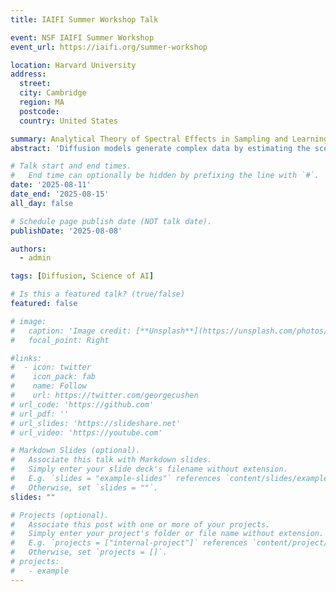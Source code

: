 ```yaml
---
title: IAIFI Summer Workshop Talk

event: NSF IAIFI Summer Workshop
event_url: https://iaifi.org/summer-workshop

location: Harvard University
address:
  street: 
  city: Cambridge
  region: MA
  postcode: 
  country: United States

summary: Analytical Theory of Spectral Effects in Sampling and Learning of Diffusion Model
abstract: 'Diffusion models generate complex data by estimating the score—the gradient of the log-density—across varying noise scales, but the relationship between the learned neural score and the true data score has remained unclear. For moderate-to-high noise levels, the learned score is dominated by its linear (Gaussian) component, enabling a closed-form integration of the probability-flow ODE. This analytical solution predicts key sampling phenomena including the early specification of coarse structures (e.g., scene layouts), the low dimensionality of sampling trajectories, and their sensitivity to perturbations.'

# Talk start and end times.
#   End time can optionally be hidden by prefixing the line with `#`.
date: '2025-08-11'
date_end: '2025-08-15'
all_day: false

# Schedule page publish date (NOT talk date).
publishDate: '2025-08-08'

authors:
  - admin

tags: [Diffusion, Science of AI]

# Is this a featured talk? (true/false)
featured: false

# image:
#   caption: 'Image credit: [**Unsplash**](https://unsplash.com/photos/bzdhc5b3Bxs)'
#   focal_point: Right

#links:
#  - icon: twitter
#    icon_pack: fab
#    name: Follow
#    url: https://twitter.com/georgecushen
# url_code: 'https://github.com'
# url_pdf: ''
# url_slides: 'https://slideshare.net'
# url_video: 'https://youtube.com'

# Markdown Slides (optional).
#   Associate this talk with Markdown slides.
#   Simply enter your slide deck's filename without extension.
#   E.g. `slides = "example-slides"` references `content/slides/example-slides.md`.
#   Otherwise, set `slides = ""`.
slides: ""

# Projects (optional).
#   Associate this post with one or more of your projects.
#   Simply enter your project's folder or file name without extension.
#   E.g. `projects = ["internal-project"]` references `content/project/deep-learning/index.md`.
#   Otherwise, set `projects = []`.
# projects:
#   - example
---
```

<!-- 
{{% callout note %}}
Click on the **Slides** button above to view the built-in slides feature.
{{% /callout %}}

Slides can be added in a few ways:

- **Create** slides using Hugo Blox Builder's [_Slides_](https://docs.hugoblox.com/reference/content-types/) feature and link using `slides` parameter in the front matter of the talk file
- **Upload** an existing slide deck to `static/` and link using `url_slides` parameter in the front matter of the talk file
- **Embed** your slides (e.g. Google Slides) or presentation video on this page using [shortcodes](https://docs.hugoblox.com/reference/markdown/).

Further event details, including [page elements](https://docs.hugoblox.com/reference/markdown/) such as image galleries, can be added to the body of this page. -->
